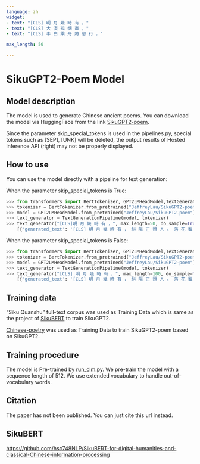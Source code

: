 ```yaml
---
language: zh 
widget:
- text: "[CLS] 明 月 幾 時 有 ，"
- text: "[CLS] 大 漠 孤 烟 直 ，"
- text: "[CLS] 李 白 乘 舟 將 慾 行 ，"

max_length: 50

---
```



# SikuGPT2-Poem Model

## Model description

The model is used to generate Chinese ancient poems. You can download the model via HuggingFace from the link [SikuGPT2-poem](https://huggingface.co/JeffreyLau/SikuGPT2-poem).

Since the parameter skip_special_tokens is used in the pipelines.py, special tokens such as [SEP], [UNK] will be deleted, the output results of Hosted inference API (right) may not be properly displayed.

## How to use

You can use the model directly with a pipeline for text generation:

When the parameter skip_special_tokens is True:

```python
>>> from transformers import BertTokenizer, GPT2LMHeadModel,TextGenerationPipeline
>>> tokenizer = BertTokenizer.from_pretrained("JeffreyLau/SikuGPT2-poem")
>>> model = GPT2LMHeadModel.from_pretrained("JeffreyLau/SikuGPT2-poem")
>>> text_generator = TextGenerationPipeline(model, tokenizer)   
>>> text_generator("[CLS]明 月 幾 時 有 ，", max_length=50, do_sample=True)
    [{'generated_text': '[CLS] 明 月 幾 時 有 ， 斜 陽 正 照 人 。 落 花 雖 一 夜 ， 何 處 好 春 春 不 管 。 西 風 摇 落 不 禁 愁 ， 一 夜 寒 聲 入 客 喉 。 十 月 寒 威 侵 客 鬢 ， 四 更 清 怨 入 心 肝 。 春 風 吹 作 萬 紅 銷 ， 玉 頰 金 腮 醉 欲 眠 。 柳 色 相 和 風 雨 惡 ， 不 堪 芳 節 又 斜 暉 。 何 日 君 王 許 入 朝 ， 五 雲 驄 馬 走 黃 埃 。 白 麻 賜 出 朝 回 日 ， 一 片 春 光 滿 上 都 。 萬 里 飛 雲 上 翠 微 ， 日 華 摇 曳 照 樓 臺 。 自 從 此 際 無 人 賞 ， 還 傍 城 邊 一 穗 歸 。 三 徑 深 幽 古 未 逢 ， 野 人 行 已 自 多 求 。 高 亭 對 水 空 無 策 ， 冷 雨 疎 櫺 獨 自 垂 。 好 句 滿 山 皆 已 有 ， 清 詩 三 兩 未 全 無 。 一 徑 危 亭 接 武 湖 ， 長 沙 自 有 世 情 知 。 無 人 到 處 題 名 處 ， 不 爲 春 風 一 點 開 。 一 春 佳 處 到 清 明 ， 日 日 詩 如 錦 繡 囊 。 却 是 梅 花 有 餘 韵 ， 便 隨 風 雨 寄 林 坰 。 秋 宵 獨 坐 最 多 情 ， 客 裏 無 人 獨 坐 明 。 月 暗 竹 窗 深 又 白 ， 霜 濃 樹 葉 下 還 清 。 誰 同 坐 待 東 園 桂 ， 獨 對 寒 窗 獨 自 明 。 平 生 最 羨 太 常 孫 ， 十 二 行 人 日 暮 歸 。 夜 半 天 壇 雲 雨 合 ， 玉 鸞 啼 罷 九 成 宮 。 萬 古 蒼 梧 葉 ， 南 天 白 象 尊 。 千 年 無 鶴 舞 ， 一 夜 有 龍 吟 。'}]
```

When the parameter skip_special_tokens is False:

```python
>>> from transformers import BertTokenizer, GPT2LMHeadModel,TextGenerationPipeline
>>> tokenizer = BertTokenizer.from_pretrained("JeffreyLau/SikuGPT2-poem")
>>> model = GPT2LMHeadModel.from_pretrained("JeffreyLau/SikuGPT2-poem")
>>> text_generator = TextGenerationPipeline(model, tokenizer)   
>>> text_generator("[CLS] 明 月 幾 時 有 ，", max_length=100, do_sample=True)
    [{'generated_text': '[CLS] 明 月 幾 時 有 ， 斜 陽 正 照 人 。 落 花 雖 一 夜 ， 何 處 好 春 春 不 管 。 西 風 摇 落 不 禁 愁 ， 一 夜 寒 聲 入 客 喉 。 十 月 寒 威 侵 客 鬢 ， 四 更 清 怨 入 心 肝 。 春 風 吹 作 萬 紅 銷 ， 玉 頰 金 腮 醉 欲 眠 。 柳 色 相 和 風 雨 惡 ， 不 堪 芳 節 又 斜 暉 。 何 日 君 王 許 入 朝 ， 五 雲 驄 馬 走 黃 埃 。 白 麻 賜 出 朝 回 日 ， 一 片 春 光 滿 上 都 。 萬 里 飛 雲 上 翠 微 ， 日 華 摇 曳 照 樓 臺 。 自 從 此 際 無 人 賞 ， 還 傍 城 邊 一 穗 歸 。 三 徑 深 幽 古 未 逢 ， 野 人 行 已 自 多 求 。 高 亭 對 水 空 無 策 ， 冷 雨 疎 櫺 獨 自 垂 。 好 句 滿 山 皆 已 有 ， 清 詩 三 兩 未 全 無 。 一 徑 危 亭 接 武 湖 ， 長 沙 自 有 世 情 知 。 無 人 到 處 題 名 處 ， 不 爲 春 風 一 點 開 。 一 春 佳 處 到 清 明 ， 日 日 詩 如 錦 繡 囊 。 却 是 梅 花 有 餘 韵 ， 便 隨 風 雨 寄 林 坰 。 秋 宵 獨 坐 最 多 情 ， 客 裏 無 人 獨 坐 明 。 月 暗 竹 窗 深 又 白 ， 霜 濃 樹 葉 下 還 清 。 誰 同 坐 待 東 園 桂 ， 獨 對 寒 窗 獨 自 明 。 平 生 最 羨 太 常 孫 ， 十 二 行 人 日 暮 歸 。 夜 半 天 壇 雲 雨 合 ， 玉 鸞 啼 罷 九 成 宮 。 萬 古 蒼 梧 葉 ， 南 天 白 象 尊 。 千 年 無 鶴 舞 ， 一 夜 有 龍 吟 。'}]
```

## Training data

“Siku Quanshu” full-text corpus was used as Training Data which is same as the project of [SikuBERT](https://huggingface.co/SIKU-BERT/sikubert) to train SikuGPT2.

[Chinese-poetry](https://github.com/chinese-poetry/chinese-poetry) was used as Training Data to train SikuGPT2-poem based on SikuGPT2.

## Training procedure

The model is Pre-trained by [run_clm.py](https://github.com/huggingface/transformers/blob/main/examples/pytorch/language-modeling/run_clm.py). We pre-train the model with a sequence length of 512. We use extended vocabulary to handle out-of-vocabulary words.


## Citation
The paper has not been published. You can just cite this url instead.

## SikuBERT 
https://github.com/hsc748NLP/SikuBERT-for-digital-humanities-and-classical-Chinese-information-processing
